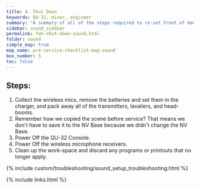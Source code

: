 ```yaml
---
title: 4. Shut Down
keywords: QU-32, mixer, engineer
summary: "A summary of all of the steps required to re-set Front of House."
sidebar: sound_sidebar
permalink: foh-shut-down-sound.html
folder: sound
simple_map: true
map_name: pre-service-checklist-map-sound
box_number: 5
toc: false
---
```


## Steps:

1. Collect the wireless mics, remove the batteries and set them in the charger, and pack away all of the transmitters, lavaliers, and head-booms.
2. Remember how we copied the scene before service?  That means we don't have to save it to the NV Base because we didn't change the NV Base.
3. Power Off the QU-32 Console.
4. Power Off the wireless microphone receivers.
5. Clean up the work-space and discard any programs or printouts that no longer apply.

{% include custom/troubleshooting/sound_setup_troubleshooting.html %}

{% include links.html %}
